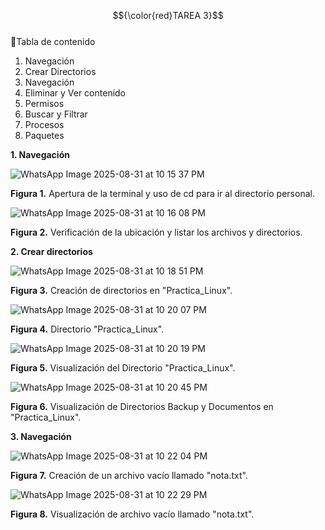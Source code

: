 $${\color{red}TAREA 3}$$ <br>
:hammer:Tabla de contenido <br>
1. Navegación<br>
2. Crear Directorios<br>
3. Navegación<br>
4. Eliminar y Ver contenido<br>
5. Permisos<br>
6. Buscar y Filtrar<br>
7. Procesos<br>
8. Paquetes<br>

<strong> 1. Navegación </strong><br>

![WhatsApp Image 2025-08-31 at 10 15 37 PM](https://github.com/user-attachments/assets/0b61a34a-ab9c-4f14-aadd-a2c2d3c7728c)<br>

<strong>Figura 1.</strong> Apertura de la terminal y uso de cd para ir al directorio personal.

![WhatsApp Image 2025-08-31 at 10 16 08 PM](https://github.com/user-attachments/assets/eda0b61c-48ec-4c86-8893-9da129666ced)<br>

<strong>Figura 2.</strong> Verificación de la ubicación y listar los archivos y directorios.

<strong> 2. Crear directorios </strong><br>

![WhatsApp Image 2025-08-31 at 10 18 51 PM](https://github.com/user-attachments/assets/84f04f24-c6a1-4a23-9745-cc784e9969e1)<br>

<strong>Figura 3.</strong> Creación de directorios en "Practica_Linux".

![WhatsApp Image 2025-08-31 at 10 20 07 PM](https://github.com/user-attachments/assets/85b13264-b691-4eb8-b7c5-52c087e41810)<br>

<strong>Figura 4.</strong> Directorio "Practica_Linux".

![WhatsApp Image 2025-08-31 at 10 20 19 PM](https://github.com/user-attachments/assets/b41a6a1b-b95a-4619-be90-18d3f2713c2a)<br>

<strong>Figura 5.</strong> Visualización del Directorio "Practica_Linux".

![WhatsApp Image 2025-08-31 at 10 20 45 PM](https://github.com/user-attachments/assets/5ddaf08a-20ed-4648-aa43-5fba1c47442e)<br>

<strong>Figura 6.</strong> Visualización de Directorios Backup y Documentos en "Practica_Linux".

<strong> 3. Navegación</strong><br>

![WhatsApp Image 2025-08-31 at 10 22 04 PM](https://github.com/user-attachments/assets/6a8e414b-1b24-4d07-bfc0-1b1c94295596)<br>

<strong>Figura 7.</strong> Creación de un archivo vacío llamado "nota.txt".

![WhatsApp Image 2025-08-31 at 10 22 29 PM](https://github.com/user-attachments/assets/e675b1cc-ac14-477f-ab23-015102e0a9c4)

<strong>Figura 8.</strong> Visualización de archivo vacío llamado "nota.txt".









